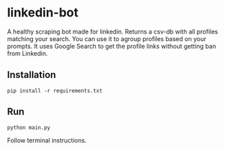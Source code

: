 # linkedin-bot
A healthy scraping bot made for linkedin. Returns a csv-db with all profiles matching your search. You can use it to agroup profiles based on your prompts. It uses Google Search to get the profile links without getting ban from Linkedin.


## Installation
```
pip install -r requirements.txt
```

## Run 
```
python main.py
```

Follow terminal instructions.
